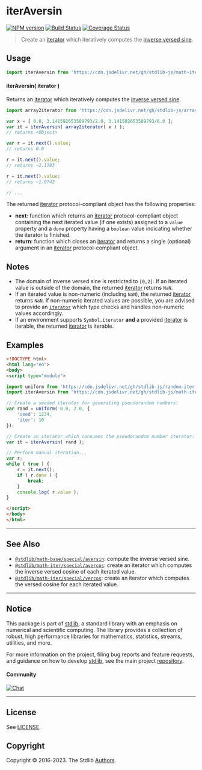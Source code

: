 <!--

@license Apache-2.0

Copyright (c) 2020 The Stdlib Authors.

Licensed under the Apache License, Version 2.0 (the "License");
you may not use this file except in compliance with the License.
You may obtain a copy of the License at

   http://www.apache.org/licenses/LICENSE-2.0

Unless required by applicable law or agreed to in writing, software
distributed under the License is distributed on an "AS IS" BASIS,
WITHOUT WARRANTIES OR CONDITIONS OF ANY KIND, either express or implied.
See the License for the specific language governing permissions and
limitations under the License.

-->

# iterAversin

[![NPM version][npm-image]][npm-url] [![Build Status][test-image]][test-url] [![Coverage Status][coverage-image]][coverage-url] <!-- [![dependencies][dependencies-image]][dependencies-url] -->

> Create an [iterator][mdn-iterator-protocol] which iteratively computes the [inverse versed sine][@stdlib/math/base/special/aversin].

<!-- Section to include introductory text. Make sure to keep an empty line after the intro `section` element and another before the `/section` close. -->

<section class="intro">

</section>

<!-- /.intro -->

<!-- Package usage documentation. -->



<section class="usage">

## Usage

```javascript
import iterAversin from 'https://cdn.jsdelivr.net/gh/stdlib-js/math-iter-special-aversin@esm/index.mjs';
```

#### iterAversin( iterator )

Returns an [iterator][mdn-iterator-protocol] which iteratively computes the [inverse versed sine][@stdlib/math/base/special/aversin].

```javascript
import array2iterator from 'https://cdn.jsdelivr.net/gh/stdlib-js/array-to-iterator@esm/index.mjs';

var x = [ 0.0, 3.141592653589793/2.0, 3.141592653589793/6.0 ];
var it = iterAversin( array2iterator( x ) );
// returns <Object>

var r = it.next().value;
// returns 0.0

r = it.next().value;
// returns ~2.1783

r = it.next().value;
// returns ~1.0742

// ...
```

The returned [iterator][mdn-iterator-protocol] protocol-compliant object has the following properties:

-   **next**: function which returns an [iterator][mdn-iterator-protocol] protocol-compliant object containing the next iterated value (if one exists) assigned to a `value` property and a `done` property having a `boolean` value indicating whether the iterator is finished.
-   **return**: function which closes an [iterator][mdn-iterator-protocol] and returns a single (optional) argument in an [iterator][mdn-iterator-protocol] protocol-compliant object.

</section>

<!-- /.usage -->

<!-- Package usage notes. Make sure to keep an empty line after the `section` element and another before the `/section` close. -->

<section class="notes">

## Notes

-   The domain of inverse versed sine is restricted to `[0,2]`. If an iterated value is outside of the domain, the returned [iterator][mdn-iterator-protocol] returns `NaN`.
-   If an iterated value is non-numeric (including `NaN`), the returned [iterator][mdn-iterator-protocol] returns `NaN`. If non-numeric iterated values are possible, you are advised to provide an [`iterator`][mdn-iterator-protocol] which type checks and handles non-numeric values accordingly.
-   If an environment supports `Symbol.iterator` **and** a provided [iterator][mdn-iterator-protocol] is iterable, the returned [iterator][mdn-iterator-protocol] is iterable.

</section>

<!-- /.notes -->

<!-- Package usage examples. -->

<section class="examples">

## Examples

<!-- eslint no-undef: "error" -->

```html
<!DOCTYPE html>
<html lang="en">
<body>
<script type="module">

import uniform from 'https://cdn.jsdelivr.net/gh/stdlib-js/random-iter-uniform@esm/index.mjs';
import iterAversin from 'https://cdn.jsdelivr.net/gh/stdlib-js/math-iter-special-aversin@esm/index.mjs';

// Create a seeded iterator for generating pseudorandom numbers:
var rand = uniform( 0.0, 2.0, {
    'seed': 1234,
    'iter': 10
});

// Create an iterator which consumes the pseudorandom number iterator:
var it = iterAversin( rand );

// Perform manual iteration...
var r;
while ( true ) {
    r = it.next();
    if ( r.done ) {
        break;
    }
    console.log( r.value );
}

</script>
</body>
</html>
```

</section>

<!-- /.examples -->

<!-- Section to include cited references. If references are included, add a horizontal rule *before* the section. Make sure to keep an empty line after the `section` element and another before the `/section` close. -->

<section class="references">

</section>

<!-- /.references -->

<!-- Section for related `stdlib` packages. Do not manually edit this section, as it is automatically populated. -->

<section class="related">

* * *

## See Also

-   <span class="package-name">[`@stdlib/math-base/special/aversin`][@stdlib/math/base/special/aversin]</span><span class="delimiter">: </span><span class="description">compute the inverse versed sine.</span>
-   <span class="package-name">[`@stdlib/math-iter/special/avercos`][@stdlib/math/iter/special/avercos]</span><span class="delimiter">: </span><span class="description">create an iterator which computes the inverse versed cosine of each iterated value.</span>
-   <span class="package-name">[`@stdlib/math-iter/special/vercos`][@stdlib/math/iter/special/vercos]</span><span class="delimiter">: </span><span class="description">create an iterator which computes the versed cosine for each iterated value.</span>

</section>

<!-- /.related -->

<!-- Section for all links. Make sure to keep an empty line after the `section` element and another before the `/section` close. -->


<section class="main-repo" >

* * *

## Notice

This package is part of [stdlib][stdlib], a standard library with an emphasis on numerical and scientific computing. The library provides a collection of robust, high performance libraries for mathematics, statistics, streams, utilities, and more.

For more information on the project, filing bug reports and feature requests, and guidance on how to develop [stdlib][stdlib], see the main project [repository][stdlib].

#### Community

[![Chat][chat-image]][chat-url]

---

## License

See [LICENSE][stdlib-license].


## Copyright

Copyright &copy; 2016-2023. The Stdlib [Authors][stdlib-authors].

</section>

<!-- /.stdlib -->

<!-- Section for all links. Make sure to keep an empty line after the `section` element and another before the `/section` close. -->

<section class="links">

[npm-image]: http://img.shields.io/npm/v/@stdlib/math-iter-special-aversin.svg
[npm-url]: https://npmjs.org/package/@stdlib/math-iter-special-aversin

[test-image]: https://github.com/stdlib-js/math-iter-special-aversin/actions/workflows/test.yml/badge.svg?branch=main
[test-url]: https://github.com/stdlib-js/math-iter-special-aversin/actions/workflows/test.yml?query=branch:main

[coverage-image]: https://img.shields.io/codecov/c/github/stdlib-js/math-iter-special-aversin/main.svg
[coverage-url]: https://codecov.io/github/stdlib-js/math-iter-special-aversin?branch=main

<!--

[dependencies-image]: https://img.shields.io/david/stdlib-js/math-iter-special-aversin.svg
[dependencies-url]: https://david-dm.org/stdlib-js/math-iter-special-aversin/main

-->

[chat-image]: https://img.shields.io/gitter/room/stdlib-js/stdlib.svg
[chat-url]: https://gitter.im/stdlib-js/stdlib/

[stdlib]: https://github.com/stdlib-js/stdlib

[stdlib-authors]: https://github.com/stdlib-js/stdlib/graphs/contributors

[umd]: https://github.com/umdjs/umd
[es-module]: https://developer.mozilla.org/en-US/docs/Web/JavaScript/Guide/Modules

[deno-url]: https://github.com/stdlib-js/math-iter-special-aversin/tree/deno
[umd-url]: https://github.com/stdlib-js/math-iter-special-aversin/tree/umd
[esm-url]: https://github.com/stdlib-js/math-iter-special-aversin/tree/esm
[branches-url]: https://github.com/stdlib-js/math-iter-special-aversin/blob/main/branches.md

[stdlib-license]: https://raw.githubusercontent.com/stdlib-js/math-iter-special-aversin/main/LICENSE

[mdn-iterator-protocol]: https://developer.mozilla.org/en-US/docs/Web/JavaScript/Reference/Iteration_protocols#The_iterator_protocol

<!-- <related-links> -->

[@stdlib/math/base/special/aversin]: https://github.com/stdlib-js/math-base-special-aversin/tree/esm

[@stdlib/math/iter/special/avercos]: https://github.com/stdlib-js/math-iter-special-avercos/tree/esm

[@stdlib/math/iter/special/vercos]: https://github.com/stdlib-js/math-iter-special-vercos/tree/esm

<!-- </related-links> -->

</section>

<!-- /.links -->
